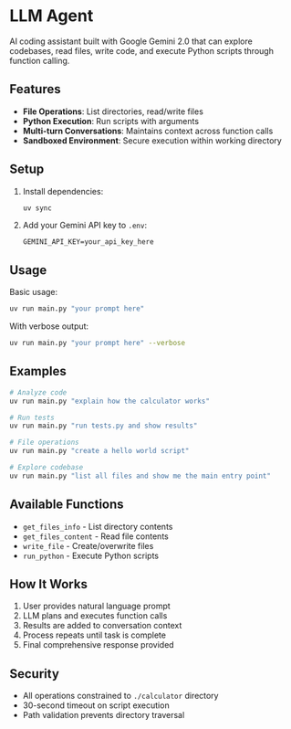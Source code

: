 # LLM Agent

AI coding assistant built with Google Gemini 2.0 that can explore codebases, read files, write code, and execute Python scripts through function calling.

## Features

- **File Operations**: List directories, read/write files
- **Python Execution**: Run scripts with arguments
- **Multi-turn Conversations**: Maintains context across function calls
- **Sandboxed Environment**: Secure execution within working directory

## Setup

1. Install dependencies:
   ```bash
   uv sync
   ```

2. Add your Gemini API key to `.env`:
   ```env
   GEMINI_API_KEY=your_api_key_here
   ```

## Usage

Basic usage:
```bash
uv run main.py "your prompt here"
```

With verbose output:
```bash
uv run main.py "your prompt here" --verbose
```

## Examples

```bash
# Analyze code
uv run main.py "explain how the calculator works"

# Run tests
uv run main.py "run tests.py and show results"

# File operations
uv run main.py "create a hello world script"

# Explore codebase
uv run main.py "list all files and show me the main entry point"
```

## Available Functions

- `get_files_info` - List directory contents
- `get_files_content` - Read file contents  
- `write_file` - Create/overwrite files
- `run_python` - Execute Python scripts

## How It Works

1. User provides natural language prompt
2. LLM plans and executes function calls
3. Results are added to conversation context
4. Process repeats until task is complete
5. Final comprehensive response provided

## Security

- All operations constrained to `./calculator` directory
- 30-second timeout on script execution
- Path validation prevents directory traversal